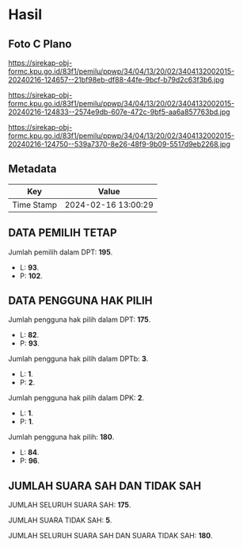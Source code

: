 # Hasil

## Foto C Plano

https://sirekap-obj-formc.kpu.go.id/83f1/pemilu/ppwp/34/04/13/20/02/3404132002015-20240216-124657--21bf98eb-df88-44fe-9bcf-b79d2c63f3b6.jpg

https://sirekap-obj-formc.kpu.go.id/83f1/pemilu/ppwp/34/04/13/20/02/3404132002015-20240216-124833--2574e9db-607e-472c-9bf5-aa6a857763bd.jpg

https://sirekap-obj-formc.kpu.go.id/83f1/pemilu/ppwp/34/04/13/20/02/3404132002015-20240216-124750--539a7370-8e26-48f9-9b09-5517d9eb2268.jpg


## Metadata

| Key        | Value               |
| ---------- | ------------------- |
| Time Stamp | 2024-02-16 13:00:29 |


## DATA PEMILIH TETAP

Jumlah pemilih dalam DPT: **195**.
 * L: **93**.
 * P: **102**.

## DATA PENGGUNA HAK PILIH

Jumlah pengguna hak pilih dalam DPT: **175**.
 * L: **82**.
 * P: **93**.

Jumlah pengguna hak pilih dalam DPTb: **3**.
 * L: **1**.
 * P: **2**.

Jumlah pengguna hak pilih dalam DPK: **2**.
 * L: **1**.
 * P: **1**.

Jumlah pengguna hak pilih: **180**.
 * L: **84**.
 * P: **96**.

## JUMLAH SUARA SAH DAN TIDAK SAH

JUMLAH SELURUH SUARA SAH: **175**.

JUMLAH SUARA TIDAK SAH: **5**.

JUMLAH SELURUH SUARA SAH DAN SUARA TIDAK SAH: **180**.


